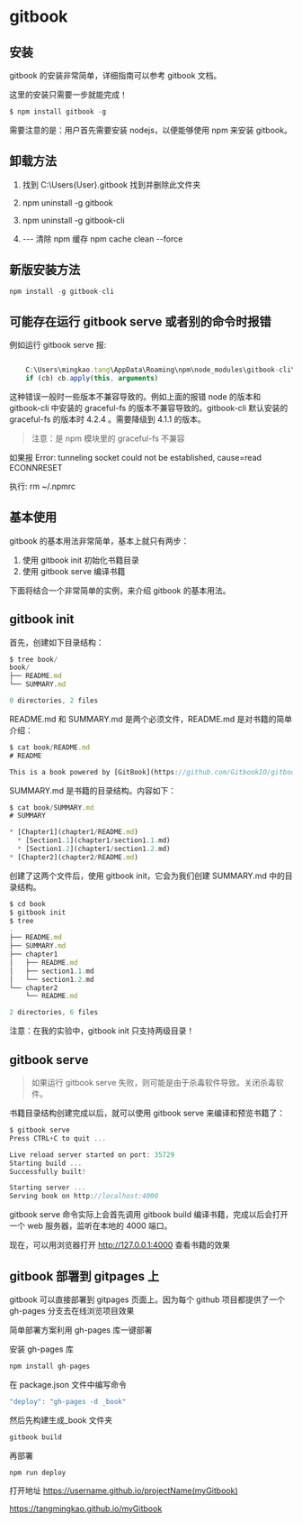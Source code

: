 # gitbook

## 安装

gitbook 的安装非常简单，详细指南可以参考 gitbook 文档。

这里的安装只需要一步就能完成！

```javascript
$ npm install gitbook -g
```

需要注意的是：用户首先需要安装 nodejs，以便能够使用 npm 来安装 gitbook。

## 卸载方法

1. 找到 C:\Users\{User}\.gitbook 找到并删除此文件夹

2. npm uninstall -g gitbook

3. npm uninstall -g gitbook-cli

4. --- 清除 npm 缓存 npm cache clean --force

## 新版安装方法

```javascript
npm install -g gitbook-cli

```

## 可能存在运行 gitbook serve 或者别的命令时报错

例如运行 gitbook serve 报:

```javascript

    C:\Users\mingkao.tang\AppData\Roaming\npm\node_modules\gitbook-cli\node_modules\npm\node_modules\graceful-fs\polyfills.js:287
    if (cb) cb.apply(this, arguments)

```

这种错误一般时一些版本不兼容导致的。例如上面的报错 node 的版本和 gitbook-cli 中安装的 graceful-fs 的版本不兼容导致的。gitbook-cli 默认安装的 graceful-fs 的版本时 4.2.4 。需要降级到 4.1.1 的版本。

> 注意：是 npm 模块里的 graceful-fs 不兼容

如果报 Error: tunneling socket could not be established, cause=read ECONNRESET

执行: rm ~/.npmrc 

## 基本使用

gitbook 的基本用法非常简单，基本上就只有两步：

1.  使用 gitbook init 初始化书籍目录
2.  使用 gitbook serve 编译书籍

下面将结合一个非常简单的实例，来介绍 gitbook 的基本用法。

## gitbook init

首先，创建如下目录结构：

```javascript
$ tree book/
book/
├── README.md
└── SUMMARY.md

0 directories, 2 files
```

README.md 和 SUMMARY.md 是两个必须文件，README.md 是对书籍的简单介绍：

```javascript
$ cat book/README.md
# README

This is a book powered by [GitBook](https://github.com/GitbookIO/gitbook).
```

SUMMARY.md 是书籍的目录结构。内容如下：

```javascript
$ cat book/SUMMARY.md
# SUMMARY

* [Chapter1](chapter1/README.md)
  * [Section1.1](chapter1/section1.1.md)
  * [Section1.2](chapter1/section1.2.md)
* [Chapter2](chapter2/README.md)
```

创建了这两个文件后，使用 gitbook init，它会为我们创建 SUMMARY.md 中的目录结构。

```javascript
$ cd book
$ gitbook init
$ tree
.
├── README.md
├── SUMMARY.md
├── chapter1
│   ├── README.md
│   ├── section1.1.md
│   └── section1.2.md
└── chapter2
    └── README.md

2 directories, 6 files
```

注意：在我的实验中，gitbook init 只支持两级目录！

## gitbook serve

> 如果运行 gitbook serve 失败，则可能是由于杀毒软件导致。关闭杀毒软件。

书籍目录结构创建完成以后，就可以使用 gitbook serve 来编译和预览书籍了：

```javascript
$ gitbook serve
Press CTRL+C to quit ...

Live reload server started on port: 35729
Starting build ...
Successfully built!

Starting server ...
Serving book on http://localhost:4000
```

gitbook serve 命令实际上会首先调用 gitbook build 编译书籍，完成以后会打开一个 web 服务器，监听在本地的 4000 端口。

现在，可以用浏览器打开 http://127.0.0.1:4000 查看书籍的效果

## gitbook 部署到 gitpages 上

gitbook 可以直接部署到 gitpages 页面上。因为每个 github 项目都提供了一个 gh-pages 分支去在线浏览项目效果

简单部署方案利用 gh-pages 库一键部署

安装 gh-pages 库

```javascript
npm install gh-pages
```

在 package.json 文件中编写命令

```javascript
"deploy": "gh-pages -d _book"
```

然后先构建生成\_book 文件夹

```javascript
gitbook build
```

再部署

```javascript
npm run deploy
```

打开地址
https://username.github.io/projectName(myGitbook)

https://tangmingkao.github.io/myGitbook

